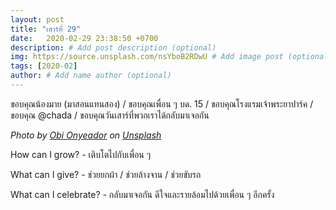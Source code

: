 ```yaml
---
layout: post
title: "เสาร์ที่ 29"
date:   2020-02-29 23:38:50 +0700
description: # Add post description (optional)
img: https://source.unsplash.com/nsYboB2RDwU # Add image post (optional)
tags: [2020-02]
author: # Add name author (optional)
---
```

ขอบคุณน้องมาย (มาสอนแทนสอง) / ขอบคุณเพื่อน ๆ บด. 15 / ขอบคุณโรงแรมเจ้าพระยาปาร์ค / ขอบคุณ @chada / ขอบคุณวันเสาร์ที่พวกเราได้กลับมาเจอกัน

*Photo by [Obi Onyeador](https://unsplash.com/@thenewmalcolm) on [Unsplash](https://unsplash.com)*

<i class="fa fa-child" style="color:plum"></i>

How can I grow? - เติบโตไปกับเพื่อน ๆ

What can I give? - ช่วยยกผ้า / ช่วยล้างจาน / ช่วยขับรถ

What can I celebrate? - กลับมาเจอกัน ดีใจและรายล้อมไปด้วยเพื่อน ๆ อีกครั้ง
